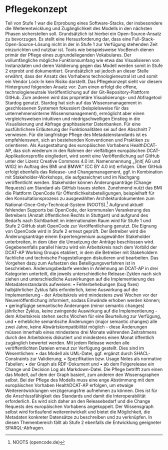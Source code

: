 # Pflegekonzept
Teil von Stufe 1 war die Erprobung eines Software-Stacks, der insbesondere die Weiterentwicklung und Zugänglichkeit des Modells in den nächsten Phasen sicherstellen soll. Grundsätzlich ist hierbei ein Open-Source-Ansatz zu bevorzugen. Es stellt eine Herausforderung dar, dass eine Full-Stack-Open-Source-Lösung nicht in der in Stufe 1 zur Verfügung stehenden Zeit einzurichten und nutzbar ist. Tools wie beispielsweise VocBench dienen primär der Pflege eines zugrundeliegenden Vokabulares. Der vollumfängliche mögliche Funktionsumfang wie etwa das Visualisieren von Instanzdaten und deren Validierung gegen das Modell werden somit in Stufe 2 erprobt und dokumentiert. Grundsätzlich sei jedoch an dieser Stelle erwähnt, dass der Ansatz des Vorhabens technologieneutral ist und somit ein Vendor Lock-In kein Risiko darstellt.
Das Pflegekonzept sieht vor diesem Hintergrund folgenden Ansatz vor:
Zum einen erfolgt die offene, technologieneutrale Veröffentlichung auf der Git-Repository-Plattform GitHub. Zum anderen wird das proprietäre Visualisierungs- und Abfragetool Stardog genutzt. Stardog hat sich auf das Wissensmanagement in geschlossenen Systemen fokussiert (beispielsweise für das unternehmensinterne Wissensmanagement), ermöglicht aber einen vergleichsweisen intuitiven und niedrigschwelligen Einstieg in die Visualisierung und Abfrage graphbasierter Datenbanken. Für eine ausführlichere Erläuterung der Funktionalitäten sei auf den Abschnitt 7 verwiesen.
Für die langfristige Pflege des Metadatenstandards ist es empfehlenswert, sich an bestehenden Konventionen und Praktiken zu orientieren. Als Ausgestaltung des europäischen Vorhabens HealthDCAT-AP, das sich wiederum in den Rahmen der vielfältigen europäischen DCAT-Applikationsprofile eingliedert, wird somit eine Veröffentlichung auf GitHub unter der Lizenz Creative Commons 4.0 int. Namensnennung „]init[ AG und WIG2 im Auftrag des BMI und BMWK“ (CC BY 4.0 int) erfolgen. Über GitHub erfolgt ebenfalls das Release- und Changemanagement, ggf. in Kombination mit Stakeholder-Workshops, die aufgezeichnet und im Nachgang veröffentlicht werden. Stakeholder können Änderungsanträge (Change Requests) am Standard als GitHub Issues stellen.
Zunehmend nutzt das BMI die Plattform OpenCode für Öffentlichkeitsbeteiligungen, beispielhaft für den Konsultationsprozess zu ausgewählten Architekturdokumenten zum National-Once-Only-Technical-System (NOOTS).[^57]
Aufgrund aktuell fehlenden Supports bei OpenCode, der kommunalen Verankerung des Betreibers (Anstalt öffentlichen Rechts in Stuttgart) und aufgrund des Bedarfs nach Sichtbarkeit im internationalen Raum wird für Stufe 1 und Stufe 2 GitHub statt OpenCode zur Veröffentlichung genutzt. Die Eignung von OpenCode wird in Stufe 2 erneut geprüft.
Der Betreiber wird die Änderungsanträge einem Expertengremium ausgewählter Stakeholder unterbreiten, in dem über die Umsetzung der Anträge beschlossen wird. Gegebenenfalls parallel hierzu wird ein Arbeitskreis nach dem Vorbild der DCAT-AP Working Groups etabliert, in dem die Betreiber mit Stakeholdern fachliche und technische Fragestellungen diskutieren und bearbeiten. Das Vorgehen dazu zum Aufsetzen des Beteiligungsverfahren ist in beschrieben.
Änderungsbedarfe werden in Anlehnung an DCAT-AP in drei Kategorien unterteilt, die jeweils unterschiedliche Release-Zyklen nach sich ziehen und unterschiedliche Auswirkungen auf die Implementierung des Metadatenstandards aufweisen:
•	Fehlerbehebungen (bug fixes)   halbjährlicher Zyklus falls erforderlich, keine Auswirkung auf die Implementierung - der Arbeitskreis wird mindestens zwei Wochen vor der Neuveröffentlichung informiert, sodass Einwände erhoben werden können;
•	geringfügige semantische Änderungen (minor semantic changes)   jährlicher Zyklus, keine zwingende Auswirkung auf die Implementierung - dem Arbeitskreis stehen sechs Wochen für eine Beurteilung zur Verfügung, und
•	erhebliche semantische Änderungen (major semantic changes)   alle zwei Jahre, keine Abwärtskompatibilität möglich - diese Änderungen müssen innerhalb eines mindestens drei Monate währenden Zeitrahmens durch den Arbeitskreis diskutiert und mindestens einen Monat öffentlich zugänglich bewertet werden.
Mit jedem Release werden alle veröffentlichten Dateien erneut zur Verfügung gestellt. Dies sind im Wesentlichen:
•	das Modell als UML-Datei, ggf. ergänzt durch SHACL-Constraints zur Validierung;
•	Spezifikation bzw. Usage Notes als normative Tabellen;
•	der Graph als RDF-Dokument und
•	ab dem Folgerelease ein Change und Decision Log als Markdown-Datei.
Die Pflege betrifft zum einen das Modell, auf dem der Graph basiert, zum anderen den Wissensgraphen selbst. Bei der Pflege des Modells muss eine enge Abstimmung mit dem europäischen Vorhaben HealthDCAT-AP erfolgen, um etwaige Weiterentwicklungen verzögerungsfrei aufnehmen zu können. Dies ist für die Anschlussfähigkeit des Standards und damit die Interoperabilität erforderlich. Es wird sich daher an den Releasebedarf und die Change Requests des europäischen Vorhabens angekoppelt.
Der Wissensgraph selbst wird fortlaufend weiterentwickelt und bietet die Möglichkeit, die Metadaten konkreter Datensätze zu beschreiben und zu verknüpfen. In diesen Themenbereich fällt ab Stufe 2 ebenfalls die Entwicklung geeigneter SPARQL-Abfragen.

[^57]: NOOTS (opencode.de)